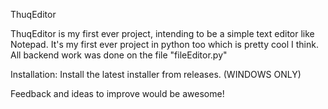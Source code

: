 ThuqEditor

ThuqEditor is my first ever project, intending to be a simple text editor like Notepad. It's my first ever project in python too which is pretty cool I think. All backend work was done on the file "fileEditor.py"

Installation:
  Install the latest installer from releases. (WINDOWS ONLY)


Feedback and ideas to improve would be awesome!

